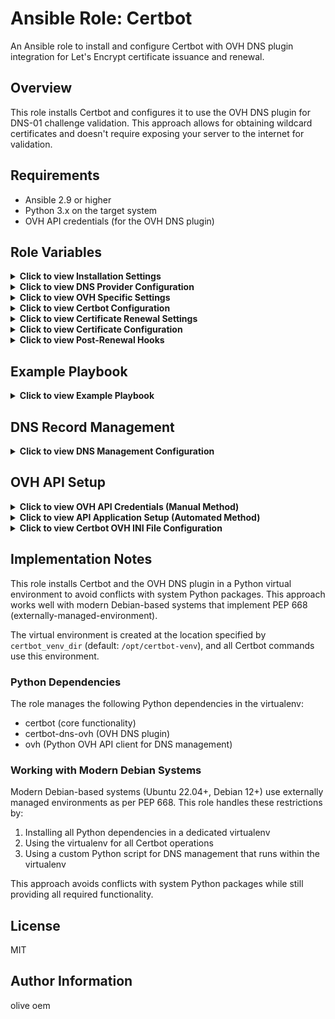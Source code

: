# Ansible Role: Certbot

An Ansible role to install and configure Certbot with OVH DNS plugin integration for Let's Encrypt certificate issuance and renewal.

## Overview

This role installs Certbot and configures it to use the OVH DNS plugin for DNS-01 challenge validation. This approach allows for obtaining wildcard certificates and doesn't require exposing your server to the internet for validation.

## Requirements

- Ansible 2.9 or higher
- Python 3.x on the target system
- OVH API credentials (for the OVH DNS plugin)

## Role Variables

<details>
<summary><b>Click to view Installation Settings</b></summary>

```yaml
# Installation method - pip (recommended) or package manager
certbot_use_pip: true

# Required packages for Certbot installation
certbot_required_packages:
  - python3
  - python3-venv
  - ca-certificates
  - openssl

# Virtual environment settings
certbot_venv_dir: "/opt/certbot-venv"
```
</details>

<details>
<summary><b>Click to view DNS Provider Configuration</b></summary>

```yaml
# DNS provider for DNS-01 challenge (currently supports OVH)
certbot_dns_provider: "ovh"

# Packages to install for DNS plugin
certbot_dns_plugin_packages:
  - certbot-dns-ovh
```
</details>

<details>
<summary><b>Click to view OVH Specific Settings</b></summary>

```yaml
# Directory to store OVH credentials
certbot_ovh_credentials_dir: "/etc/letsencrypt/ovh"

# OVH API endpoint
certbot_ovh_endpoint: "ovh-eu"  # Options: ovh-eu, ovh-ca, ovh-us

# OVH API credentials
certbot_ovh_application_key: ""
certbot_ovh_application_secret: ""
certbot_ovh_consumer_key: ""

# DNS propagation delay in seconds
certbot_ovh_propagation_seconds: 60
```
</details>

<details>
<summary><b>Click to view Certbot Configuration</b></summary>

```yaml
# Certbot directory settings
certbot_config_dir: "/etc/letsencrypt"
certbot_work_dir: "/var/lib/letsencrypt"
certbot_logs_dir: "/var/log/letsencrypt"

# Certificate settings
certbot_admin_email: "admin@example.com"
certbot_staging: false  # Set to true for testing
certbot_force_renew: false
certbot_additional_args: ""
```
</details>

<details>
<summary><b>Click to view Certificate Renewal Settings</b></summary>

```yaml
# Use cron instead of systemd timer
certbot_use_cron: false

# Cron job settings (if certbot_use_cron is true)
certbot_cron_minute: "30"
certbot_cron_hour: "3"
certbot_cron_weekday: "1"  # Monday
```
</details>

<details>
<summary><b>Click to view Certificate Configuration</b></summary>

```yaml
# Certificates to obtain
certbot_certs:
  - domains:
      - example.com
      - www.example.com
      - "*.example.com"  # Wildcard certificate requires DNS validation
    email: admin@example.com  # Optional, defaults to certbot_admin_email
    cert_name: example-com    # Optional
```
</details>

<details>
<summary><b>Click to view Post-Renewal Hooks</b></summary>

```yaml
# Post-renewal hooks to execute after certificate renewal
certbot_post_hooks:
  - name: reload-nginx.sh
    services:
      - nginx
```
</details>

## Example Playbook

<details>
<summary><b>Click to view Example Playbook</b></summary>

```yaml
- hosts: web_servers
  vars:
    certbot_admin_email: "webmaster@example.com"
    certbot_ovh_endpoint: "ovh-eu"
    certbot_ovh_application_key: "your_app_key"
    certbot_ovh_application_secret: "your_app_secret"
    certbot_ovh_consumer_key: "your_consumer_key"
    
    # Enable DNS management (optional)
    certbot_manage_dns: true
    
    certbot_certs:
      - domains:
          - example.com
          - www.example.com
          - "*.example.com"
        cert_name: example-com
        dns_managed: true  # Enable DNS management for this cert
        create_www: false  # Create a www CNAME record
      
      - domains:
          - api.example.com
        cert_name: api-example-com
        dns_managed: true  # Manage DNS for this subdomain
        # No create_www, so defaults to false
    
    certbot_post_hooks:
      - name: reload-services.sh
        services:
          - nginx
          - haproxy
  roles:
    - certbot
```
</details>

## DNS Record Management

<details>
<summary><b>Click to view DNS Management Configuration</b></summary>

This role can automatically manage DNS records for your certificates when used with OVH DNS. This makes it easy to set up new subdomains without manual DNS configuration.

### Prerequisites

1. Install the required Ansible collection:
   ```bash
   ansible-galaxy collection install ansible714.ovh
   ```

2. Enable DNS management in your playbook:
   ```yaml
   certbot_manage_dns: true
   ```

### Configuration Options

Add these variables to your defaults/main.yml file:

```yaml
# DNS Management Settings
certbot_manage_dns: false  # Set to true to enable DNS management
certbot_create_www_alias: false  # Set to false by default to avoid unexpected CNAME records
```

### Using DNS Management

In your playbook, you can control DNS record creation per certificate:

```yaml
certbot_certs:
  - domains:
      - example.com
      - www.example.com
    cert_name: example-com
    dns_managed: true  # Enable DNS management for this certificate
    create_www: true   # Create a www CNAME record
  
  - domains:
      - api.example.com
    cert_name: api-example-com
    dns_managed: true  # Manage DNS for this subdomain
    # No create_www, so defaults to false
```

### How It Works

When enabled, the role will:
1. Install the Python OVH module in the Certbot virtualenv
2. Use the OVH API to create A records for your domains pointing to your server's IP
3. Optionally create CNAME records for www subdomains
4. Refresh the DNS zone to apply changes
5. Then proceed with certificate issuance as normal

This approach allows for fully automated domain configuration and certificate issuance in a single playbook run.

</details>

## OVH API Setup

<details>
<summary><b>Click to view OVH API Credentials (Manual Method)</b></summary>

To use the OVH DNS plugin, you need to create API credentials through the OVH API console:

1. Go to the [OVH API create token page](https://api.ovh.com/createToken/)
2. Enter a name and description for your application
3. Set the validity period (unlimited is recommended for automation)
4. Set the necessary access rights:
   - GET /domain/zone/*
   - PUT /domain/zone/*
   - POST /domain/zone/*
   - DELETE /domain/zone/*
5. Create the token and note the values for:
   - Application Key (certbot_ovh_application_key)
   - Application Secret (certbot_ovh_application_secret)
   - Consumer Key (certbot_ovh_consumer_key)
</details>

<details>
<summary><b>Click to view API Application Setup (Automated Method)</b></summary>

### Generate an API Application:

1. Go to https://api.ovh.com/createApp/ to create an API application, which gives you an `application_key` and `application_secret`. 
    
    This is essentially creating your API identity:
    
    ```
    Application name	my-certbot
    Application description	My Certbot API TOKEN
    Application key	fakeapplicationkeyff0152bb0
    Application secret	fakeApplicationsecret12345abcdef67890ghijklkmnopoqr
    ```
    
2. To generate your consumer key (token) that has the specific permissions you need, run a curl command like this:
    
    ```bash
    curl -XPOST -H "X-Ovh-Application: fakeapplicationkeyff0152bb0" \
    -H "Content-type: application/json" \
    https://eu.api.ovh.com/1.0/auth/credential \
    -d '{
      "accessRules": [
        {"method": "GET", "path": "/domain/zone/example.com/*"},
        {"method": "POST", "path": "/domain/zone/example.com/*"},
        {"method": "PUT", "path": "/domain/zone/example.com/*"},
        {"method": "DELETE", "path": "/domain/zone/example.com/record/*"}
      ],
      "redirection": "https://ovh.com"
    }'
    ```
    
    > **Note:** `"redirection": "https://example-redirect-uri.com"` can be anything, it is just needed by OVH tool and must be a valid URI format.
    >
    > You can:
    > 1. Run the curl command once on your admin computer
    > 2. Visit the validation URL **once** to authorize the token
    > 3. Store the resulting application key, application secret, and consumer key securely
    > 4. Use these same credentials on any VM, server, or in any automation tool like Ansible
    >
    > This approach is great for automation - you go through the manual authorization step just once, and then you can use the same credentials in your Certbot OVH DNS plugin configuration files on any VM or server where you need to issue or renew certificates.
    >
    > The credentials don't expire unless you specifically set an expiration date when creating them or manually revoke them from your OVH account.
    
3. **Example Output:**
    
    ```json
    {
      "consumerKey": "someSupersecretkey1234",
      "validationUrl": "https://www.ovh.com/auth/sso/api?credentialToken=superfakecredentialtoken63ed3ba1f12cb668b52a4292b1f2fdf4de025",
      "state": "pendingValidation"
    }
    ```
    
    Visit the validationUrl in your browser to authorize the token. After validation, the app is active and the token can be used by certbot with the OVH plugin and the ini file.
</details>

<details>
<summary><b>Click to view Certbot OVH INI File Configuration</b></summary>

Example `ovh.ini` file that will be placed at `{{ certbot_ovh_credentials_dir }}/ovh.ini`:

```ini
# OVH API credentials used by Certbot
dns_ovh_endpoint = ovh-eu
dns_ovh_application_key = fakeapplicationkeyff0152bb0
dns_ovh_application_secret = fakeApplicationsecret12345abcdef67890ghijklkmnopoqr
dns_ovh_consumer_key = someSupersecretkey1234
```

This file will be used by the Certbot DNS plugin to make the necessary API calls to OVH for DNS verification.
</details>

## Implementation Notes

This role installs Certbot and the OVH DNS plugin in a Python virtual environment to avoid conflicts with system Python packages. This approach works well with modern Debian-based systems that implement PEP 668 (externally-managed-environment).

The virtual environment is created at the location specified by `certbot_venv_dir` (default: `/opt/certbot-venv`), and all Certbot commands use this environment.

### Python Dependencies

The role manages the following Python dependencies in the virtualenv:
- certbot (core functionality)
- certbot-dns-ovh (OVH DNS plugin)
- ovh (Python OVH API client for DNS management)

### Working with Modern Debian Systems

Modern Debian-based systems (Ubuntu 22.04+, Debian 12+) use externally managed environments as per PEP 668. This role handles these restrictions by:

1. Installing all Python dependencies in a dedicated virtualenv
2. Using the virtualenv for all Certbot operations
3. Using a custom Python script for DNS management that runs within the virtualenv

This approach avoids conflicts with system Python packages while still providing all required functionality.

## License

MIT

## Author Information

olive oem
